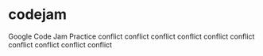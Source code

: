 codejam
=======

Google Code Jam Practice
conflict
conflict
conflict
conflict
conflict
conflict
conflict
conflict
conflict
conflict
